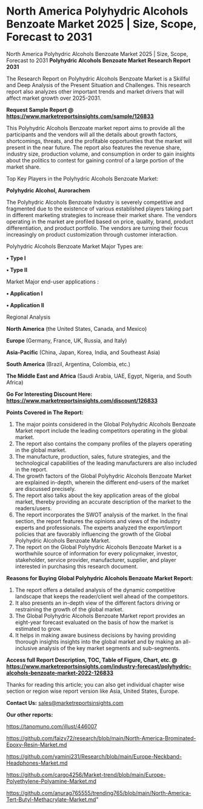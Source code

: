 # North America Polyhydric Alcohols Benzoate Market 2025 | Size, Scope, Forecast to 2031
North America Polyhydric Alcohols Benzoate Market 2025 | Size, Scope, Forecast to 2031
<strong>Polyhydric Alcohols Benzoate Market Research Report 2031</strong>

The Research Report on Polyhydric Alcohols Benzoate Market is a Skillful and Deep Analysis of the Present Situation and Challenges. This research report also analyzes other important trends and market drivers that will affect market growth over 2025-2031.

<strong>Request Sample Report @ <a href=https://www.marketreportsinsights.com/sample/126833>https://www.marketreportsinsights.com/sample/126833</a></strong>

This Polyhydric Alcohols Benzoate market report aims to provide all the participants and the vendors will all the details about growth factors, shortcomings, threats, and the profitable opportunities that the market will present in the near future. The report also features the revenue share, industry size, production volume, and consumption in order to gain insights about the politics to contest for gaining control of a large portion of the market share.

Top Key Players in the Polyhydric Alcohols Benzoate Market:

<strong>Polyhydric Alcohol, Aurorachem</strong>

The Polyhydric Alcohols Benzoate Industry is severely competitive and fragmented due to the existence of various established players taking part in different marketing strategies to increase their market share. The vendors operating in the market are profiled based on price, quality, brand, product differentiation, and product portfolio. The vendors are turning their focus increasingly on product customization through customer interaction.

Polyhydric Alcohols Benzoate Market Major Types are:

<strong>• Type I

• Type II</strong>

Market Major end-user applications :

<strong>• Application I

• Application II</strong>

Regional Analysis

</u><strong><b>North America</b></strong> (the United States, Canada, and Mexico)

<strong><b>Europe </b></strong>(Germany, France, UK, Russia, and Italy)

<strong><b>Asia-Pacific</b></strong> (China, Japan, Korea, India, and Southeast Asia)

<strong><b>South America</b></strong> (Brazil, Argentina, Colombia, etc.)

<strong><b>The Middle East and Africa</b></strong> (Saudi Arabia, UAE, Egypt, Nigeria, and South Africa)

<strong>Go For Interesting Discount Here: <a href=https://www.marketreportsinsights.com/discount/126833>https://www.marketreportsinsights.com/discount/126833</a></strong>

<strong>Points Covered in The Report:</strong>
<ol>
  <li>The major points considered in the Global Polyhydric Alcohols Benzoate Market report include the leading competitors operating in the global market.</li>
  <li>The report also contains the company profiles of the players operating in the global market.</li>
  <li>The manufacture, production, sales, future strategies, and the technological capabilities of the leading manufacturers are also included in the report.</li>
  <li>The growth factors of the Global Polyhydric Alcohols Benzoate Market are explained in-depth, wherein the different end-users of the market are discussed precisely.</li>
  <li>The report also talks about the key application areas of the global market, thereby providing an accurate description of the market to the readers/users.</li>
  <li>The report incorporates the SWOT analysis of the market. In the final section, the report features the opinions and views of the industry experts and professionals. The experts analyzed the export/import policies that are favorably influencing the growth of the Global Polyhydric Alcohols Benzoate Market.</li>
  <li>The report on the Global Polyhydric Alcohols Benzoate Market is a worthwhile source of information for every policymaker, investor, stakeholder, service provider, manufacturer, supplier, and player interested in purchasing this research document.</li>
</ol>
<strong>Reasons for Buying Global Polyhydric Alcohols Benzoate Market Report:</strong>

<ol>
  <li>The report offers a detailed analysis of the dynamic competitive landscape that keeps the reader/client well ahead of the competitors.</li>
  <li>It also presents an in-depth view of the different factors driving or restraining the growth of the global market.</li>
  <li>The Global Polyhydric Alcohols Benzoate Market report provides an eight-year forecast evaluated on the basis of how the market is estimated to grow.</li>
  <li>It helps in making aware business decisions by having providing thorough insights insights into the global market and by making an all-inclusive analysis of the key market segments and sub-segments.</li>
</ol>
<strong>Access full Report Description, TOC, Table of Figure, Chart, etc. @ <a href=https://www.marketreportsinsights.com/industry-forecast/polyhydric-alcohols-benzoate-market-2022-126833>https://www.marketreportsinsights.com/industry-forecast/polyhydric-alcohols-benzoate-market-2022-126833</a></strong>


Thanks for reading this article; you can also get individual chapter wise section or region wise report version like Asia, United States, Europe.

<strong>Contact Us:</strong>
sales@marketreportsinsights.com

<strong>Our other reports:</strong>

<a href=https://tanomuno.com/illust/446007>https://tanomuno.com/illust/446007</a>

<a href=https://github.com/faizy72/research/blob/main/North-America-Brominated-Epoxy-Resin-Market.md>https://github.com/faizy72/research/blob/main/North-America-Brominated-Epoxy-Resin-Market.md</a>

<a href=https://github.com/yamini231/Research/blob/main/Europe-Neckband-Headphones-Market.md>https://github.com/yamini231/Research/blob/main/Europe-Neckband-Headphones-Market.md</a>

<a href=https://github.com/cargo4256/Market-trend/blob/main/Europe-Polyethylene-Polyamine-Market.md>https://github.com/cargo4256/Market-trend/blob/main/Europe-Polyethylene-Polyamine-Market.md</a>

<a href=https://github.com/anurag765555/trending765/blob/main/North-America-Tert-Butyl-Methacrylate-Market.md>https://github.com/anurag765555/trending765/blob/main/North-America-Tert-Butyl-Methacrylate-Market.md</a>"
